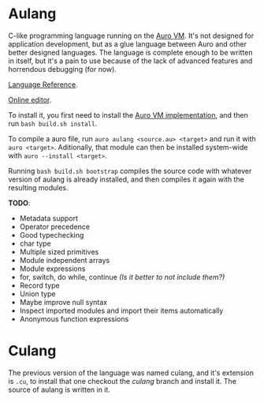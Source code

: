 # Aulang

C-like programming language running on the [Auro VM](https://gitlab.com/aurovm/spec#auro). It's not designed for application development, but as a glue language between Auro and other better designed languages. The language is complete enough to be written in itself, but it's a pain to use because of the lack of advanced features and horrendous debugging (for now).

[Language Reference](/aulang.md).

[Online editor](http://arnaud.com.ve/auro/?lang=aulang).

To install it, you first need to install the [Auro VM implementation](https://gitlab.com/aurovm/aurovm), and then run `bash build.sh install`.

To compile a auro file, run `auro aulang <source.au> <target>` and run it with `auro <target>`. Aditionally, that module can then be installed system-wide with `auro --install <target>`.

Running `bash build.sh bootstrap` compiles the source code with whatever version of aulang is already installed, and then compiles it again with the resulting modules.

**TODO**:

- Metadata support
- Operator precedence
- Good typechecking
- char type
- Multiple sized primitives
- Module independent arrays
- Module expressions
- for, switch, do while, continue *(Is it better to not include them?)*
- Record type
- Union type
- Maybe improve null syntax
- Inspect imported modules and import their items automatically
- Anonymous function expressions

# Culang

The previous version of the language was named culang, and it's extension is `.cu`, to install that one checkout the *culang* branch and install it. The source of aulang is written in it.
